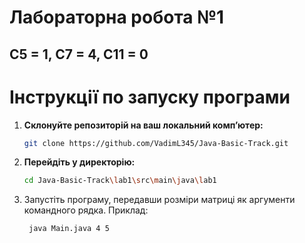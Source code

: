 # Лабораторна робота №1
## C5 = 1, C7 = 4, C11 = 0
# Інструкції по запуску програми
1. **Склонуйте репозиторій на ваш локальний комп’ютер:**
   ```bash
   git clone https://github.com/VadimL345/Java-Basic-Track.git
   
2. **Перейдіть у директорію:**
   ```bash
   cd Java-Basic-Track\lab1\src\main\java\lab1
   
3. Запустіть програму, передавши розміри матриці як аргументи командного рядка. Приклад:
   ```bash
    java Main.java 4 5
   
